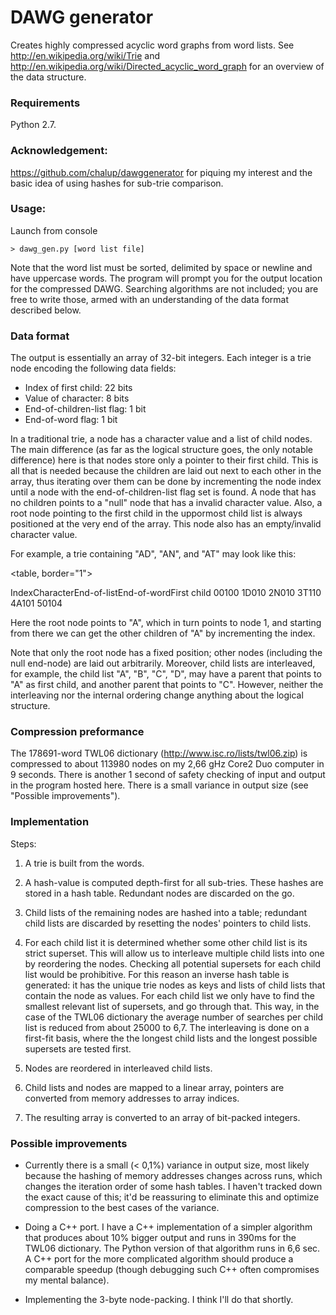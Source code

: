 # DAWG generator #

Creates highly compressed acyclic word graphs from word lists.
See http://en.wikipedia.org/wiki/Trie and http://en.wikipedia.org/wiki/Directed_acyclic_word_graph for an overview of the data structure.

### Requirements

Python 2.7.

### Acknowledgement:

https://github.com/chalup/dawggenerator for piquing my interest and the basic idea of using hashes for sub-trie comparison.

### Usage:

Launch from console

    > dawg_gen.py [word list file]

Note that the word list must be sorted, delimited by space or newline and have uppercase words. The program will prompt you for the output location for the compressed DAWG. Searching algorithms are not included; you are free to write those, armed with an understanding of the data format described below. 

### Data format

The output is essentially an array of 32-bit integers. Each integer is a trie node encoding the following data fields:

- Index of first child: 	22 bits
- Value of character: 		8 bits
- End-of-children-list flag:    1 bit
- End-of-word flag:		1 bit

In a traditional trie, a node has a character value and a list of child nodes. The main difference (as far as the logical structure goes, the only notable difference) here is that nodes store only a pointer to their first child. This is all that is needed because the children are laid out next to each other in the array, thus iterating over them can be done by incrementing the node index until a node with the end-of-children-list flag set is found. A node that has no children points to a "null" node that has a invalid character value. Also, a root node pointing to the first child in the uppormost child list is always positioned at the very end of the array. This node also has an empty/invalid character value. 

For example, a trie containing "AD", "AN", and "AT" may look like this:


<table, border="1">
  <tr>
    <th>Index</th><th>Character</th><th>End-of-list</th><th>End-of-word</th><th>First child</th>
  </tr>
  <tr>
    <td>0</td><td>0</td><td>1</td><td>0</td><td>0</td>
  </tr>
  <tr>
    <td>1</td><td>D</td><td>0</td><td>1</td><td>0</td>
  </tr>
  <tr>
    <td>2</td><td>N</td><td>0</td><td>1</td><td>0</td>
  </tr>
  <tr>
    <td>3</td><td>T</td><td>1</td><td>1</td><td>0</td>
  </tr>
  <tr>
    <td>4</td><td>A</td><td>1</td><td>0</td><td>1</td>
  </tr>
  <tr>
    <td>5</td><td>0</td><td>1</td><td>0</td><td>4</td>
  </tr>
</table>

Here the root node points to "A", which in turn points to node 1, and starting from there we can get the other children of "A" by incrementing the index.

Note that only the root node has a fixed position; other nodes (including the null end-node) are laid out arbitrarily. Moreover, child lists are interleaved, for example, the child list "A", "B", "C", "D", may have a parent that points to "A" as first child, and another parent that points to "C". However, neither the interleaving nor the internal ordering change anything about the logical structure. 

### Compression preformance

The 178691-word TWL06 dictionary (http://www.isc.ro/lists/twl06.zip) is compressed to about 113980 nodes on my 2,66 gHz Core2 Duo computer in 9 seconds. There is another 1 second of safety checking of input and output in the program hosted here. There is a small variance in output size (see "Possible improvements"). 

### Implementation

Steps:

1. A trie is built from the words.

2. A hash-value is computed depth-first for all sub-tries. These hashes are stored in a hash table. Redundant nodes are discarded on the go.

3. Child lists of the remaining nodes are hashed into a table; redundant child lists are discarded by resetting the nodes' pointers to child lists.

4. For each child list it is determined whether some other child list is its strict superset. This will allow us to interleave multiple child lists into one by reordering the nodes. Checking all potential supersets for each child list would be prohibitive. For this reason an inverse hash table is generated: it has the unique trie nodes as keys and lists of child lists that contain the node as values. For each child list we only have to find the smallest relevant list of supersets, and go through that. This way, in the case of the TWL06 dictionary the average number of searches per child list is reduced from about 25000 to 6,7. The interleaving is done on a first-fit basis, where the the longest child lists and the longest possible supersets are tested first. 

5. Nodes are reordered in interleaved child lists. 

6. Child lists and nodes are mapped to a linear array, pointers are converted from memory addresses to array indices. 

7. The resulting array is converted to an array of bit-packed integers. 

### Possible improvements

* Currently there is a small (< 0,1%) variance in output size, most likely because the hashing of memory addresses changes across runs, which changes the iteration order of some hash tables. I haven't tracked down the exact cause of this; it'd be reassuring to eliminate this and optimize compression to the best cases of the variance.

* Doing a C++ port. I have a C++ implementation of a simpler algorithm that produces about 10% bigger output and runs in 390ms for the TWL06 dictionary. The Python version of that algorithm runs in 6,6 sec. A C++ port for the more complicated algorithm should produce a comparable speedup (though debugging such C++ often compromises my mental balance).

* Implementing the 3-byte node-packing. I think I'll do that shortly.  









